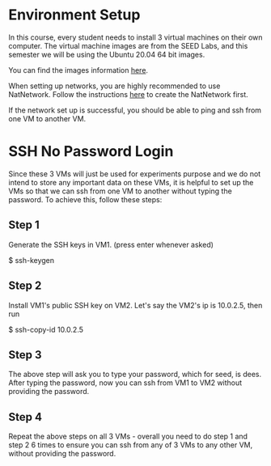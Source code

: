 # Environment Setup

In this course, every student needs to install 3 virtual machines on their own computer. The virtual machine images are from the SEED Labs, and this semester we will be using the Ubuntu 20.04 64 bit images.

You can find the images information [here](https://seedsecuritylabs.org/labsetup.html).

When setting up networks, you are highly recommended to use NatNetwork. Follow the instructions [here](https://presentationassistants.com/drive/serve_file.php?file_id=1mIoGVehi9j7ta3oO0tk7PENzl8Nkp0Ye) to create the NatNetwork first.

If the network set up is successful, you should be able to ping and ssh from one VM to another VM.

# SSH No Password Login

Since these 3 VMs will just be used for experiments purpose and we do not intend to store any important data on these VMs, it is helpful to set up the VMs so that we can ssh from one VM to another without typing the password. To achieve this, follow these steps:

## Step 1

Generate the SSH keys in VM1. (press enter whenever asked)

$ ssh-keygen

## Step 2

Install VM1's public SSH key on VM2. Let's say the VM2's ip is 10.0.2.5, then run 

$ ssh-copy-id 10.0.2.5

## Step 3

The above step will ask you to type your password, which for seed, is dees. After typing the password, now you can ssh from VM1 to VM2 without providing the password.

## Step 4

Repeat the above steps on all 3 VMs - overall you need to do step 1 and step 2 6 times to ensure you can ssh from any of 3 VMs to any other VM, without providing the password.
